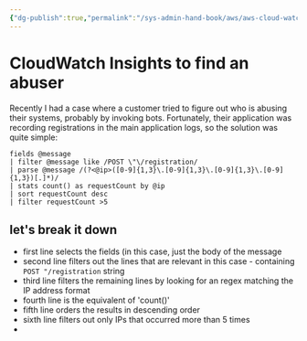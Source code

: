 ```yaml
---
{"dg-publish":true,"permalink":"/sys-admin-hand-book/aws/aws-cloud-watch-insights-count-visits-from-ip-addresses/","title":"AWS CloudWatch Insights - count visits from IP addresses","tags":["AWS","EC2","CloudWatch","security"]}
---
```




# CloudWatch Insights to find an abuser
Recently I had a case where a customer tried to figure out who is abusing their systems, probably by invoking bots.
Fortunately, their application was recording registrations in the main application logs, so the solution was quite simple:

```
fields @message
| filter @message like /POST \"\/registration/
| parse @message /(?<@ip>([0-9]{1,3}\.[0-9]{1,3}\.[0-9]{1,3}\.[0-9]{1,3})[.]*)/
| stats count() as requestCount by @ip
| sort requestCount desc
| filter requestCount >5
```

## let's break it down
* first line selects the fields (in this case, just the body of the message
* second line filters out the lines that are relevant in this case - containing `POST "/registration` string
* third line filters the remaining lines by looking for an regex matching the IP address format
* fourth line is the equivalent of 'count()'
* fifth line orders the results in descending order
* sixth line filters out only IPs that occurred more than 5 times
* 